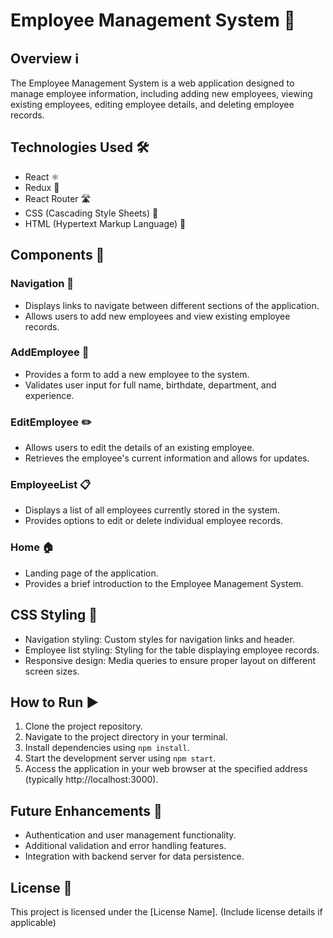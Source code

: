  # Employee Management System 💼

## Overview ℹ️
The Employee Management System is a web application designed to manage employee information, including adding new employees, viewing existing employees, editing employee details, and deleting employee records.

## Technologies Used 🛠️
- React ⚛️
- Redux 🔄
- React Router 🛣️
- CSS (Cascading Style Sheets) 🎨
- HTML (Hypertext Markup Language) 📄

## Components 🧩

### Navigation 🚀
- Displays links to navigate between different sections of the application.
- Allows users to add new employees and view existing employee records.

### AddEmployee 📝
- Provides a form to add a new employee to the system.
- Validates user input for full name, birthdate, department, and experience.

### EditEmployee ✏️
- Allows users to edit the details of an existing employee.
- Retrieves the employee's current information and allows for updates.

### EmployeeList 📋
- Displays a list of all employees currently stored in the system.
- Provides options to edit or delete individual employee records.

### Home 🏠
- Landing page of the application.
- Provides a brief introduction to the Employee Management System.

## CSS Styling 🎨
- Navigation styling: Custom styles for navigation links and header.
- Employee list styling: Styling for the table displaying employee records.
- Responsive design: Media queries to ensure proper layout on different screen sizes.

## How to Run ▶️
1. Clone the project repository.
2. Navigate to the project directory in your terminal.
3. Install dependencies using `npm install`.
4. Start the development server using `npm start`.
5. Access the application in your web browser at the specified address (typically http://localhost:3000).

## Future Enhancements 🚀
- Authentication and user management functionality.
- Additional validation and error handling features.
- Integration with backend server for data persistence. 
 
## License 📄
This project is licensed under the [License Name]. (Include license details if applicable)
